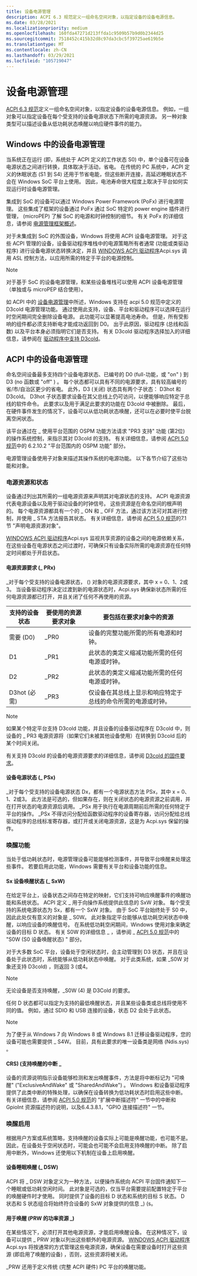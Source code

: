 ```yaml
---
title: 设备电源管理
description: ACPI 6.3 规范定义一组命名空间对象，以指定设备的设备电源信息。
ms.date: 03/28/2021
ms.localizationpriority: medium
ms.openlocfilehash: 160fda47271d213ffda1c9509b57b9d0b2344d25
ms.sourcegitcommit: 7518452c415b32d8c97da3cbc5f39725ae619b5e
ms.translationtype: MT
ms.contentlocale: zh-CN
ms.lasthandoff: 03/29/2021
ms.locfileid: "105719047"
---
```

# <a name="device-power-management"></a>设备电源管理

[ACPI 6.3 规范](https://uefi.org/specifications)定义一组命名空间对象，以指定设备的设备电源信息。 例如，一组对象可以指定设备在每个受支持的设备电源状态下所需的电源资源。 另一种对象类型可以描述设备从低功耗状态唤醒以响应硬件事件的能力。

## <a name="device-power-management-in-windows"></a>Windows 中的设备电源管理

当系统正在运行 (即，系统处于 ACPI 定义的工作状态 S0) 中，单个设备可在设备电源状态之间进行转换，具体取决于活动，省电。 在传统的 PC 系统中，ACPI 定义的休眠状态 (S1 到 S4) 还用于节省电能，但这些断开连接，高延迟睡眠状态不会在 Windows SoC 平台上使用。 因此，电池寿命很大程度上取决于平台如何实现运行时设备电源管理。

集成到 SoC 的设备可以通过 Windows Power Framework (PoFx) 进行电源管理。 这些集成了框架的设备通过 PoFx 通过 SoC 特定的 power engine 插件进行管理， (microPEP) 了解 SoC 的电源和时钟控制的细节。 有关 PoFx 的详细信息，请参阅 [电源管理框架概述](../kernel/overview-of-the-power-management-framework.md)。

对于未集成到 SoC 的外围设备，Windows 将使用 ACPI 设备电源管理。 对于这些 ACPI 管理的设备，设备驱动程序堆栈中的电源策略所有者通常 (功能或类驱动程序) 进行设备电源状态转换决定，并且 [WINDOWS ACPI 驱动程序](../kernel/acpi-driver.md)Acpi.sys 调用 ASL 控制方法，以应用所需的特定于平台的电源控制。

> [!NOTE]
> 对于基于 SoC 的设备电源管理，和某些设备堆栈可以使用 ACPI 设备电源管理（单独或与 microPEP 结合使用）。

如 ACPI 中的 [设备电源管理](#device-power-management-in-acpi)中所述，Windows 支持在 acpi 5.0 规范中定义的 D3cold 电源管理功能。 通过使用此支持，设备、平台和驱动程序可以选择在运行时空闲期间完全删除设备电源。 此功能可以显著提高电池寿命。 但是，所有受影响的组件都必须支持断电才能成功返回到 D0。 出于此原因，驱动程序 (总线和函数) 以及平台本身必须指明它们是否支持。 有关 D3cold 驱动程序选择加入的详细信息，请参阅在 [驱动程序中支持 D3cold](../kernel/supporting-d3cold-in-a-driver.md)。

## <a name="device-power-management-in-acpi"></a>ACPI 中的设备电源管理

命名空间设备最多支持四个设备电源状态、已编号的 D0 (full-功能，或 "on" ) 到 D3 (no 函数或 "off" ) 。 每个状态都可以具有不同的电源要求，具有较高编号的省/市/自治区更少的省电。 此外，D3 (关闭) 状态具有两个子状态： D3hot 和 D3cold。 D3hot 子状态要求设备在其父总线上仍可访问，以便能够响应特定于总线的软件命令。 此要求以及用于满足此要求的功能在 D3cold 中被删除。 最后，在硬件事件发生的情况下，设备可以从低功耗状态唤醒，还可以在必要时使平台脱离空闲状态。

该平台通过在 \_ 使用平台范围的 OSPM 功能方法请求 "PR3 支持" 功能 (第2位) 的操作系统控制，来指示其对 D3cold 的支持。 有关详细信息，请参阅 [ACPI 5.0 规范](https://uefi.org/specifications)中的 6.2.10.2 "平台范围内的 OSPM 功能" 部分。

电源管理设备使用子对象来描述其操作系统的电源功能。 以下各节介绍了这些功能和对象。

### <a name="power-resources-and-states"></a>电源资源和状态

设备通过列出其所需的一组电源资源来声明其对电源状态的支持。 ACPI 电源资源代表电源设备以及用于驱动设备的时钟信号。 这些资源是在命名空间的根声明的。 每个电源资源都具有一个的 \_ ON 和 \_ OFF 方法，通过该方法可对其进行控制，并使用 \_ STA 方法报告其状态。 有关详细信息，请参阅 [ACPI 5.0 规范](https://uefi.org/specifications)的7.1 节 "声明电源资源对象"。

[WINDOWS ACPI 驱动程序](../kernel/acpi-driver.md)Acpi.sys 监视共享资源的设备之间的电源依赖关系，在这些设备在电源状态之间过渡时，可确保只有设备实际所需的电源资源在任何特定时间都处于开启状态。

#### <a name="power-resource-requirements-_prx"></a>电源资源要求 (\_ PRx) 

\_对于每个受支持的设备电源状态， () 对象的电源资源要求，其中 x = 0、1、2或3。 当设备驱动程序决定过渡到新的电源状态时，Acpi.sys 确保新状态所需的任何电源资源都已打开，并且关闭了任何不再使用的资源。

| 支持的设备状态 | 要使用的资源要求对象 | 要包括在要求对象中的资源 |
|--|--|--|
| 需要 (D0)  | _PR0 | 设备的完整功能所需的所有电源和时钟。 |
| D1 | _PR1 | 此状态的类定义缩减功能所需的任何电源或时钟。 |
| D2 | _PR2 | 此状态的类定义缩减功能所需的任何电源或时钟。 |
| D3hot (必需)  | _PR3 | 仅设备在其总线上显示和响应特定于总线的命令所需的电源或时钟。 |

> [!NOTE]
> 如果某个特定平台支持 D3cold 功能，并且设备的设备驱动程序在 D3cold 中，则设备的 \_ PR3 电源资源将（如果它们未被其他设备使用）在转换到 D3cold 后的某个时间关闭。

有关支持 D3cold 的设备的电源资源要求的详细信息，请参阅 [D3cold 的固件要求](firmware-requirements-for-d3cold.md)。

#### <a name="device-power-state-_psx"></a>设备电源状态 (\_ PSx) 

\_对于每个受支持的设备电源状态 Dx，都有一个电源状态方法 PSx，其中 x = 0、1、2或3。 此方法是可选的，但如果存在，则在关闭状态的电源资源之前调用，并在打开状态的电源资源后调用。 \_PSx 用于执行在电源周期前后所需的任何特定于平台的操作。 \_PSx 不得访问分配给函数驱动程序的设备寄存器，访问分配给总线驱动程序的总线标准寄存器，或打开或关闭电源资源，这是为 Acpi.sys 保留的操作。

### <a name="wake-capabilities"></a>唤醒功能

当处于低功耗状态时，电源管理设备可能能够检测事件，并导致平台唤醒来处理这些事件。 若要启用此功能，Windows 需要有关平台和设备功能的信息。

#### <a name="sx-device-wake-state-_sxw"></a>Sx 设备唤醒状态 (\_ SxW) 

在给定平台上，设备状态之间存在特定的映射，它们支持可响应唤醒事件的唤醒功能和系统状态。 ACPI 定义 \_ 用于向操作系统提供此信息的 SxW 对象。 每个受支持的系统电源状态为 Sx，都有一个 SxW 对象。 由于 SoC 平台始终处于 S0 中，因此此处仅有意义的对象是 \_ S0W。 此对象指定平台能够从低功耗空闲状态中唤醒，以响应设备的唤醒信号。 在系统低功耗空闲期间，Windows 使用对象来确定设备的目标 D 状态。 有关 S0W 的详细信息 \_ ，请参阅 \_ [ACPI 5.0 规范](https://uefi.org/specifications)中的 "S0W (S0 设备唤醒状态) " 部分。

对于大多数 SoC 平台，设备处于空闲状态时，会主动管理到 D3 状态，并且在设备处于此状态时，系统能够从低功耗状态中唤醒。 对于此类系统，如果 _S0W 对象还支持 D3cold) ，则返回 3 (或4。

> [!NOTE]
> 无论设备是否支持唤醒，_S0W (4) 是 D3Cold 的要求。

任何 D 状态都可以指定为支持的最低唤醒状态，并且某些设备类或总线将使用不同的值。 例如，通过 SDIO 和 USB 连接的设备，状态 D2 会处于此状态。

> [!NOTE]
> 为了便于从 Windows 7 向 Windows 8 或 Windows 8.1 迁移设备驱动程序，您的设备可能也需要提供 \_ S4W。 目前，具有此要求的唯一设备类是网络 (Ndis.sys) 。

#### <a name="wake-capable-interrupts-_crs"></a>CRS)  (支持唤醒的中断 \_

设备的资源说明指示设备能够检测和发出唤醒事件，方法是将中断标记为 "可唤醒" ("ExclusiveAndWake" 或 "SharedAndWake") 。 Windows 和设备驱动程序提供了此类中断的特殊处理，以确保在设备转换为低功耗状态时启用这些中断。 有关详细信息，请参阅 [ACPI 5.0 规范](https://uefi.org/specifications)的 "扩展中断描述符" 一节中的中断和 GpioInt 资源描述符的说明，以及6.4.3.8.1，"GPIO 连接描述符" 一节。

### <a name="wake-enablement"></a>唤醒启用

根据用户方案或系统策略，支持唤醒的设备实际上可能是唤醒功能，也可能不是。 因此，在设备处于空闲状态时，可能会也可能不会启用支持唤醒的中断。 除了启用中断外，Windows 还使用以下机制在设备上启用唤醒。

#### <a name="device-sleep-wake-_dsw"></a>设备睡眠唤醒 (\_ DSW) 

ACPI 将 \_ DSW 对象定义为一种方法，以便操作系统向 ACPI 平台固件通知下一个睡眠或低功耗空闲时间。 此对象是可选的，仅当平台需要提前配置特定于平台的唤醒硬件时才使用。 同时提供了设备的目标 D 状态和系统的目标 S 状态。 D 状态和 S 状态组合将始终符合设备的 SxW 对象提供的信息 \_)  (s。

#### <a name="power-resources-for-wake-_prw"></a>用于唤醒 (PRW 的功率资源 \_) 

在某些情况下，必须打开其他电源资源，才能启用唤醒设备。 在这种情况下，设备可以提供 \_ PRW 对象以列出这些额外的电源资源。 [WINDOWS ACPI 驱动程序](../kernel/acpi-driver.md)Acpi.sys 将按通常的方式管理这些电源资源，确保设备在需要设备时打开这些资源 (即启用了唤醒的设备) ，否则，这些资源将被关闭。

\_PRW 还用于定义传统 (完整 ACPI 硬件) PC 平台的唤醒功能。
